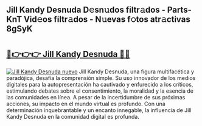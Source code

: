 ## Jill Kandy Desnuda D𝚎sn𝚞dos filtr𝚊dos - Parts-KnT Vid𝚎os filtr𝚊dos - N𝚞evas f𝚘tos atr𝚊ctivas 8gSyK

# <h2><a href="http://mbc9dqs.tromn.icu/?c=Jill+Kandy+Desnuda">🔗👉👉👉 Jill Kandy Desnuda 🔗🔗</a></h2>

[![Jill Kandy Desnuda nuevo](https://i.imgur.com/pEAQMta.gif)](http://mbc9dqs.tromn.icu/?c=Jill+Kandy+Desnuda)
Jill Kandy Desnuda, una figura multifacética y paradójica, desafía la comprensión simple. Su uso innovador de los medios digitales para la autopresentación ha cautivado y enfurecido a los críticos, estimulando debates sobre el consentimiento, la moralidad y la esencia de las comunidades en línea. A pesar de la incertidumbre de sus próximas acciones, su impacto en el mundo virtual es profundo. Con una determinación inquebrantable y un encanto innegable, la influencia de Jill Kandy Desnuda en la comunidad digital es profunda.
